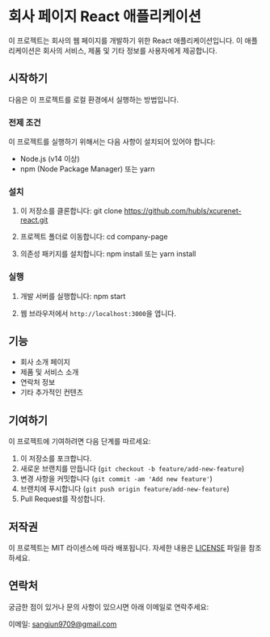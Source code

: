 # 회사 페이지 React 애플리케이션

이 프로젝트는 회사의 웹 페이지를 개발하기 위한 React 애플리케이션입니다. 이 애플리케이션은 회사의 서비스, 제품 및 기타 정보를 사용자에게 제공합니다.

## 시작하기

다음은 이 프로젝트를 로컬 환경에서 실행하는 방법입니다.

### 전제 조건

이 프로젝트를 실행하기 위해서는 다음 사항이 설치되어 있어야 합니다:

- Node.js (v14 이상)
- npm (Node Package Manager) 또는 yarn

### 설치

1. 이 저장소를 클론합니다:
git clone https://github.com/hubls/xcurenet-react.git

2. 프로젝트 폴더로 이동합니다:
cd company-page

3. 의존성 패키지를 설치합니다:
npm install
또는
yarn install

### 실행

1. 개발 서버를 실행합니다:
npm start

2. 웹 브라우저에서 `http://localhost:3000`을 엽니다.

## 기능

- 회사 소개 페이지
- 제품 및 서비스 소개
- 연락처 정보
- 기타 추가적인 컨텐츠

## 기여하기

이 프로젝트에 기여하려면 다음 단계를 따르세요:

1. 이 저장소를 포크합니다.
2. 새로운 브랜치를 만듭니다 (`git checkout -b feature/add-new-feature`)
3. 변경 사항을 커밋합니다 (`git commit -am 'Add new feature'`)
4. 브랜치에 푸시합니다 (`git push origin feature/add-new-feature`)
5. Pull Request를 작성합니다.

## 저작권

이 프로젝트는 MIT 라이센스에 따라 배포됩니다. 자세한 내용은 [LICENSE](LICENSE) 파일을 참조하세요.

## 연락처

궁금한 점이 있거나 문의 사항이 있으시면 아래 이메일로 연락주세요:

이메일: sangjun9709@gmail.com